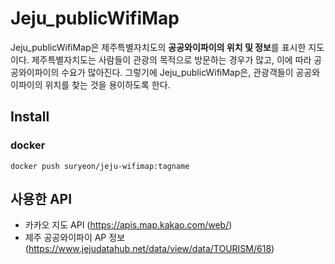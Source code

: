# Jeju_publicWifiMap
Jeju_publicWifiMap은 제주특별자치도의 **공공와이파이의 위치 및 정보**를 표시한 지도이다. 
제주특별자치도는 사람들이 관광의 목적으로 방문하는 경우가 많고, 이에 따라 공공와이파이의 수요가 많아진다. 그렇기에 Jeju_publicWifiMap은, 관광객들이 공공와이파이의 위치를 찾는 것을 용이하도록 한다.

## Install
### docker
```docker
docker push suryeon/jeju-wifimap:tagname
```

## 사용한 API
* 카카오 지도 API (https://apis.map.kakao.com/web/)
* 제주 공공와이파이 AP 정보 (https://www.jejudatahub.net/data/view/data/TOURISM/618)
